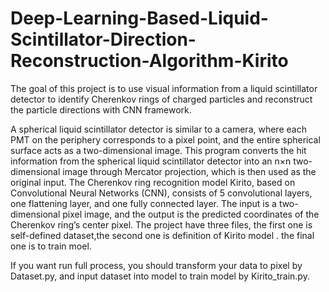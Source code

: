 # Deep-Learning-Based-Liquid-Scintillator-Direction-Reconstruction-Algorithm-Kirito
The goal of this project is to use visual information from a liquid scintillator detector to identify Cherenkov rings of charged particles and reconstruct the particle directions with CNN framework.

A spherical liquid scintillator detector is similar to a camera, where each PMT on the periphery corresponds to a pixel point, and the entire spherical surface acts as a two-dimensional image. This program converts the hit information from the spherical liquid scintillator detector into an n×n two-dimensional image through Mercator projection, which is then used as the original input.
The Cherenkov ring recognition model Kirito, based on Convolutional Neural Networks (CNN), consists of 5 convolutional layers, one flattening layer, and one fully connected layer. The input is a two-dimensional pixel image, and the output is the predicted coordinates of the Cherenkov ring’s center pixel.
The project have three files, the first one is self-defined dataset,the second one is definition of Kirito model . the final one is to train moel.

If you want run full process, you should transform your data to pixel by Dataset.py, and input dataset into model to train model by Kirito_train.py.

